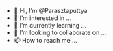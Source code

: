 - 👋 Hi, I’m @Parasztaputtya
- 👀 I’m interested in ...
- 🌱 I’m currently learning ...
- 💞️ I’m looking to collaborate on ...
- 📫 How to reach me ...

<!---
Parasztaputtya/Parasztaputtya is a ✨ special ✨ repository because its `README.md` (this file) appears on your GitHub profile.
You can click the Preview link to take a look at your changes.
--->
